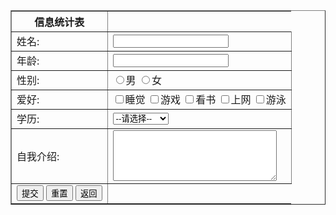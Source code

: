 
<!DOCTYPE html>
<html>
	<head>
		<meta charset="utf-8" />
		<title>hyx</title>
			  <table border="1">
		      <tr>
			   <th>信息统计表</th>
				</tr>
				<tr>
					<td>姓名:</td>
					<td><input type="text" name="userName"></td>
				</tr>
				<tr>
					<td>年龄:</td>
					<td><input type="password" name="passwd"></td>
				</tr>
				<tr>
					<td>性别:</td>
					<td><input type="radio" name="sex" value="1">男
					<input type="radio" name="sex" value="0">女</td>
				</tr>
				<tr>
					<td>爱好:</td>
					<td><input type="checkbox" name="hobby" value="1">睡觉
					<input type="checkbox" name="hobby" value="2">游戏
					<input type="checkbox" name="hobby" value="3">看书
					<input type="checkbox" name="hobby" value="4">上网
					<input type="checkbox" name="hobby" value="5">游泳</td>
				</tr>
				<tr>
					<td>学历:</td>
					<td><select name="degree">
					<option value="">--请选择--</option>
					<option value="1">专科</option>
					<option value="2">本科</option>
					<option value="3">硕士</option>
										<option value="4">博士及以上</option>
					</select> 
					</td>
				</tr>
				<tr>
					<td>自我介绍:</td>
					<td><textarea nanm="comment" rows="5" cols="30"></textarea>
					</td>
				</tr>
				<tr>
					<td><input type="submit" value="提交">
					<input type="reset" value="重置">
					<input type="button" value="返回">
					</td>
				</tr>
			</table>
			<input type="hidden" name="userId" value="1001">
		</body>
		</html>
